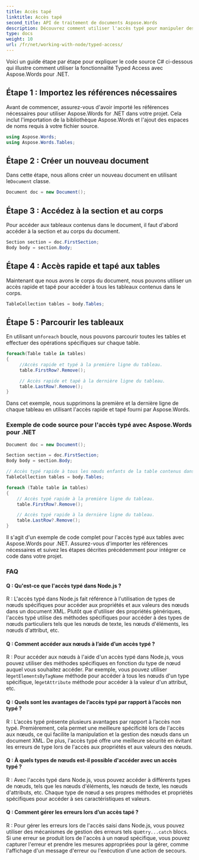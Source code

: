 ```yaml
---
title: Accès tapé
linktitle: Accès tapé
second_title: API de traitement de documents Aspose.Words
description: Découvrez comment utiliser l'accès typé pour manipuler des tables dans Aspose.Words for .NET.
type: docs
weight: 10
url: /fr/net/working-with-node/typed-access/
---
```


Voici un guide étape par étape pour expliquer le code source C# ci-dessous qui illustre comment utiliser la fonctionnalité Typed Access avec Aspose.Words pour .NET.

## Étape 1 : Importez les références nécessaires
Avant de commencer, assurez-vous d'avoir importé les références nécessaires pour utiliser Aspose.Words for .NET dans votre projet. Cela inclut l'importation de la bibliothèque Aspose.Words et l'ajout des espaces de noms requis à votre fichier source.

```csharp
using Aspose.Words;
using Aspose.Words.Tables;
```

## Étape 2 : Créer un nouveau document
 Dans cette étape, nous allons créer un nouveau document en utilisant le`Document` classe.

```csharp
Document doc = new Document();
```

## Étape 3 : Accédez à la section et au corps
Pour accéder aux tableaux contenus dans le document, il faut d'abord accéder à la section et au corps du document.

```csharp
Section section = doc.FirstSection;
Body body = section.Body;
```

## Étape 4 : Accès rapide et tapé aux tables
Maintenant que nous avons le corps du document, nous pouvons utiliser un accès rapide et tapé pour accéder à tous les tableaux contenus dans le corps.

```csharp
TableCollection tables = body.Tables;
```

## Étape 5 : Parcourir les tableaux
 En utilisant un`foreach` boucle, nous pouvons parcourir toutes les tables et effectuer des opérations spécifiques sur chaque table.

```csharp
foreach(Table table in tables)
{
     //Accès rapide et typé à la première ligne du tableau.
     table.FirstRow?.Remove();

     // Accès rapide et tapé à la dernière ligne du tableau.
     table.LastRow?.Remove();
}
```

Dans cet exemple, nous supprimons la première et la dernière ligne de chaque tableau en utilisant l'accès rapide et tapé fourni par Aspose.Words.

### Exemple de code source pour l'accès typé avec Aspose.Words pour .NET

```csharp
Document doc = new Document();

Section section = doc.FirstSection;
Body body = section.Body;

// Accès typé rapide à tous les nœuds enfants de la table contenus dans le corps.
TableCollection tables = body.Tables;

foreach (Table table in tables)
{
	// Accès typé rapide à la première ligne du tableau.
	table.FirstRow?.Remove();

	// Accès typé rapide à la dernière ligne du tableau.
	table.LastRow?.Remove();
}
```

Il s'agit d'un exemple de code complet pour l'accès typé aux tables avec Aspose.Words pour .NET. Assurez-vous d'importer les références nécessaires et suivez les étapes décrites précédemment pour intégrer ce code dans votre projet.

### FAQ

#### Q : Qu'est-ce que l'accès typé dans Node.js ?

R : L'accès typé dans Node.js fait référence à l'utilisation de types de nœuds spécifiques pour accéder aux propriétés et aux valeurs des nœuds dans un document XML. Plutôt que d'utiliser des propriétés génériques, l'accès typé utilise des méthodes spécifiques pour accéder à des types de nœuds particuliers tels que les nœuds de texte, les nœuds d'éléments, les nœuds d'attribut, etc.

#### Q : Comment accéder aux nœuds à l’aide d’un accès typé ?

 R : Pour accéder aux nœuds à l'aide d'un accès typé dans Node.js, vous pouvez utiliser des méthodes spécifiques en fonction du type de nœud auquel vous souhaitez accéder. Par exemple, vous pouvez utiliser le`getElementsByTagName` méthode pour accéder à tous les nœuds d'un type spécifique, le`getAttribute` méthode pour accéder à la valeur d'un attribut, etc.

#### Q : Quels sont les avantages de l’accès typé par rapport à l’accès non typé ?

R : L’accès typé présente plusieurs avantages par rapport à l’accès non typé. Premièrement, cela permet une meilleure spécificité lors de l'accès aux nœuds, ce qui facilite la manipulation et la gestion des nœuds dans un document XML. De plus, l'accès typé offre une meilleure sécurité en évitant les erreurs de type lors de l'accès aux propriétés et aux valeurs des nœuds.

#### Q : À quels types de nœuds est-il possible d'accéder avec un accès typé ?

R : Avec l'accès typé dans Node.js, vous pouvez accéder à différents types de nœuds, tels que les nœuds d'éléments, les nœuds de texte, les nœuds d'attributs, etc. Chaque type de nœud a ses propres méthodes et propriétés spécifiques pour accéder à ses caractéristiques et valeurs.

#### Q : Comment gérer les erreurs lors d’un accès tapé ?

 R : Pour gérer les erreurs lors de l'accès saisi dans Node.js, vous pouvez utiliser des mécanismes de gestion des erreurs tels que`try...catch` blocs. Si une erreur se produit lors de l'accès à un nœud spécifique, vous pouvez capturer l'erreur et prendre les mesures appropriées pour la gérer, comme l'affichage d'un message d'erreur ou l'exécution d'une action de secours.
